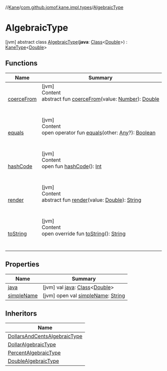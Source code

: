 //[Kane](../../index.md)/[com.github.jomof.kane.impl.types](../index.md)/[AlgebraicType](index.md)



# AlgebraicType  
 [jvm] abstract class [AlgebraicType](index.md)(**java**: [Class](https://docs.oracle.com/javase/8/docs/api/java/lang/Class.html)<[Double](https://kotlinlang.org/api/latest/jvm/stdlib/kotlin/-double/index.html)>) : [KaneType](../-kane-type/index.md)<[Double](https://kotlinlang.org/api/latest/jvm/stdlib/kotlin/-double/index.html)>    


## Functions  
  
|  Name|  Summary| 
|---|---|
| <a name="com.github.jomof.kane.impl.types/AlgebraicType/coerceFrom/#kotlin.Number/PointingToDeclaration/"></a>[coerceFrom](coerce-from.md)| <a name="com.github.jomof.kane.impl.types/AlgebraicType/coerceFrom/#kotlin.Number/PointingToDeclaration/"></a>[jvm]  <br>Content  <br>abstract fun [coerceFrom](coerce-from.md)(value: [Number](https://kotlinlang.org/api/latest/jvm/stdlib/kotlin/-number/index.html)): [Double](https://kotlinlang.org/api/latest/jvm/stdlib/kotlin/-double/index.html)  <br><br><br>
| <a name="kotlin/Any/equals/#kotlin.Any?/PointingToDeclaration/"></a>[equals](../../com.github.jomof.kane.impl.visitor/-difference-visitor/index.md#%5Bkotlin%2FAny%2Fequals%2F%23kotlin.Any%3F%2FPointingToDeclaration%2F%5D%2FFunctions%2F-1631018524)| <a name="kotlin/Any/equals/#kotlin.Any?/PointingToDeclaration/"></a>[jvm]  <br>Content  <br>open operator fun [equals](../../com.github.jomof.kane.impl.visitor/-difference-visitor/index.md#%5Bkotlin%2FAny%2Fequals%2F%23kotlin.Any%3F%2FPointingToDeclaration%2F%5D%2FFunctions%2F-1631018524)(other: [Any](https://kotlinlang.org/api/latest/jvm/stdlib/kotlin/-any/index.html)?): [Boolean](https://kotlinlang.org/api/latest/jvm/stdlib/kotlin/-boolean/index.html)  <br><br><br>
| <a name="kotlin/Any/hashCode/#/PointingToDeclaration/"></a>[hashCode](../../com.github.jomof.kane.impl.visitor/-difference-visitor/index.md#%5Bkotlin%2FAny%2FhashCode%2F%23%2FPointingToDeclaration%2F%5D%2FFunctions%2F-1631018524)| <a name="kotlin/Any/hashCode/#/PointingToDeclaration/"></a>[jvm]  <br>Content  <br>open fun [hashCode](../../com.github.jomof.kane.impl.visitor/-difference-visitor/index.md#%5Bkotlin%2FAny%2FhashCode%2F%23%2FPointingToDeclaration%2F%5D%2FFunctions%2F-1631018524)(): [Int](https://kotlinlang.org/api/latest/jvm/stdlib/kotlin/-int/index.html)  <br><br><br>
| <a name="com.github.jomof.kane.impl.types/KaneType/render/#kotlin.Double/PointingToDeclaration/"></a>[render](index.md#%5Bcom.github.jomof.kane.impl.types%2FKaneType%2Frender%2F%23kotlin.Double%2FPointingToDeclaration%2F%5D%2FFunctions%2F-1631018524)| <a name="com.github.jomof.kane.impl.types/KaneType/render/#kotlin.Double/PointingToDeclaration/"></a>[jvm]  <br>Content  <br>abstract fun [render](index.md#%5Bcom.github.jomof.kane.impl.types%2FKaneType%2Frender%2F%23kotlin.Double%2FPointingToDeclaration%2F%5D%2FFunctions%2F-1631018524)(value: [Double](https://kotlinlang.org/api/latest/jvm/stdlib/kotlin/-double/index.html)): [String](https://kotlinlang.org/api/latest/jvm/stdlib/kotlin/-string/index.html)  <br><br><br>
| <a name="com.github.jomof.kane.impl.types/KaneType/toString/#/PointingToDeclaration/"></a>[toString](../-kane-type/to-string.md)| <a name="com.github.jomof.kane.impl.types/KaneType/toString/#/PointingToDeclaration/"></a>[jvm]  <br>Content  <br>open override fun [toString](../-kane-type/to-string.md)(): [String](https://kotlinlang.org/api/latest/jvm/stdlib/kotlin/-string/index.html)  <br><br><br>


## Properties  
  
|  Name|  Summary| 
|---|---|
| <a name="com.github.jomof.kane.impl.types/AlgebraicType/java/#/PointingToDeclaration/"></a>[java](index.md#%5Bcom.github.jomof.kane.impl.types%2FAlgebraicType%2Fjava%2F%23%2FPointingToDeclaration%2F%5D%2FProperties%2F-1631018524)| <a name="com.github.jomof.kane.impl.types/AlgebraicType/java/#/PointingToDeclaration/"></a> [jvm] val [java](index.md#%5Bcom.github.jomof.kane.impl.types%2FAlgebraicType%2Fjava%2F%23%2FPointingToDeclaration%2F%5D%2FProperties%2F-1631018524): [Class](https://docs.oracle.com/javase/8/docs/api/java/lang/Class.html)<[Double](https://kotlinlang.org/api/latest/jvm/stdlib/kotlin/-double/index.html)>   <br>
| <a name="com.github.jomof.kane.impl.types/AlgebraicType/simpleName/#/PointingToDeclaration/"></a>[simpleName](index.md#%5Bcom.github.jomof.kane.impl.types%2FAlgebraicType%2FsimpleName%2F%23%2FPointingToDeclaration%2F%5D%2FProperties%2F-1631018524)| <a name="com.github.jomof.kane.impl.types/AlgebraicType/simpleName/#/PointingToDeclaration/"></a> [jvm] open val [simpleName](index.md#%5Bcom.github.jomof.kane.impl.types%2FAlgebraicType%2FsimpleName%2F%23%2FPointingToDeclaration%2F%5D%2FProperties%2F-1631018524): [String](https://kotlinlang.org/api/latest/jvm/stdlib/kotlin/-string/index.html)   <br>


## Inheritors  
  
|  Name| 
|---|
| <a name="com.github.jomof.kane.impl.types/DollarsAndCentsAlgebraicType///PointingToDeclaration/"></a>[DollarsAndCentsAlgebraicType](../-dollars-and-cents-algebraic-type/index.md)
| <a name="com.github.jomof.kane.impl.types/DollarAlgebraicType///PointingToDeclaration/"></a>[DollarAlgebraicType](../-dollar-algebraic-type/index.md)
| <a name="com.github.jomof.kane.impl.types/PercentAlgebraicType///PointingToDeclaration/"></a>[PercentAlgebraicType](../-percent-algebraic-type/index.md)
| <a name="com.github.jomof.kane.impl.types/DoubleAlgebraicType///PointingToDeclaration/"></a>[DoubleAlgebraicType](../-double-algebraic-type/index.md)

